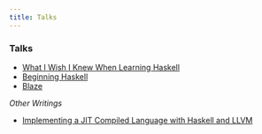 ```yaml
---
title: Talks
---
```


### Talks

* [What I Wish I Knew When Learning Haskell](http://dev.stephendiehl.com/hask/)
* [Beginning Haskell](http://dev.stephendiehl.com/begin/)
* [Blaze](https://speakerdeck.com/sdiehl/blaze-next-generation-numpy)

*Other Writings*

* [Implementing a JIT Compiled Language with Haskell and LLVM](http://www.stephendiehl.com/llvm/)
